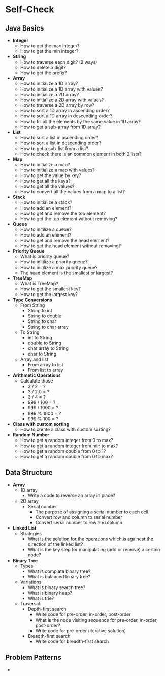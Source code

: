 # Self-Check

## Java Basics
- **Integer**
   - How to get the max integer?
   - How to get the min integer?
- **String**
   - How to traverse each digit? (2 ways)
   - How to delete a digit?
   - How to get the prefix?
- **Array**
   - How to initialize a 1D array?
   - How to initialize a 1D array with values?
   - How to initialize a 2D array?
   - How to initialize a 2D array with values?
   - How to traverse a 2D array by row?
   - How to sort a 1D array in ascending order?
   - How to sort a 1D array in descending order?
   - How to fill all the elements by the same value in 1D array?
   - How to get a sub-array from 1D array?
- **List**
   - How to sort a list in ascending order?
   - How to sort a list in descending order?
   - How to get a sub-list from a list?
   - How to check there is an common element in both 2 lists?
- **Map**
   - How to initialize a map?
   - How to initialize a map with values?
   - How to get the value by key?
   - How to get all the keys?
   - How to get all the values?
   - How to convert all the values from a map to a list?
- **Stack**
   - How to initialize a stack?
   - How to add an element?
   - How to get and remove the top element?
   - How to get the top element without removing?
- **Queue**
   - How to initilize a queue?
   - How to add an element?
   - How to get and remove the head element?
   - How to get the head element without removing?
- **Priority Queue**
   - What is priority queue?
   - How to initilize a priority queue?
   - How to initilize a max priority queue?
   - The head element is the smallest or largest?
- **TreeMap**
   - What is TreeMap?
   - How to get the smallest key?
   - How to get the largest key?
- **Type Conversions**
   - From String
      - String to int
      - String to double
      - String to char
      - String to char array
   - To String
      - int to String
      - double to String
      - char array to String
      - char to String
   - Array and list
      - From array to list
      - From list to array
- **Arithmetic Operations**
   - Calculate those
      - 3 / 2   = ?
      - 3 / 2.0 = ?
      - 3 / 4   = ?
      - 999 / 100  = ?
      - 999 / 1000 = ?
      - 999 % 1000 = ?
      - 999 % 100  = ?
- **Class with custom sorting**
   - How to create a class with custom sorting?
- **Random Number**
   - How to get a random integer from 0 to max?
   - How to get a random integer from min to max?
   - How to get a random double from 0 to 1?
   - How to get a random double from 0 to max?

## Data Structure
- **Array**
   - 1D array
      - Write a code to reverse an array in place?
   - 2D array
      - Serial number
         - The purpose of assigning a serial number to each cell.
         - Convert row and column to serial number
         - Convert serial number to row and column
- **Linked List**
   - Strategies
      - What is the solution for the operations which is againest the direction of the linked list?
      - What is the key step for manipulating (add or remove) a certain node?
- **Binary Tree**
   - Types
      - What is complete binary tree?
      - What is balanced binary tree?
   - Variations
      - What is binary search tree?
      - What is binary heap?
      - What is trie?
   - Traversal
      - Depth-first search
         - Write code for pre-order, in-order, post-order
         - What is the node visiting sequence for pre-order, in-order, post-order?
         - Write code for pre-order (iterative solution)
      - Breadth-first search
         - Write code for breadth-first search
         

## Problem Patterns
- 
